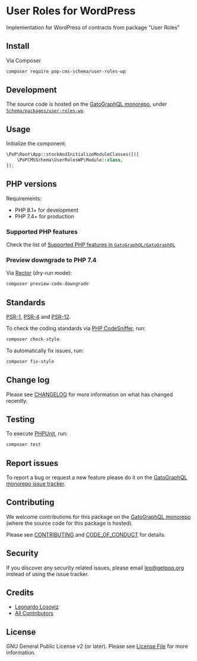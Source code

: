 # User Roles for WordPress

<!--
[![Build Status][ico-travis]][link-travis]
[![Quality Score][ico-code-quality]][link-code-quality]
[![Software License][ico-license]](LICENSE.md)
[![Latest Version on Packagist][ico-version]][link-packagist]
[![Coverage Status][ico-scrutinizer]][link-scrutinizer]
[![Total Downloads][ico-downloads]][link-downloads]
-->

Implementation for WordPress of contracts from package "User Roles"

## Install

Via Composer

``` bash
composer require pop-cms-schema/user-roles-wp
```

## Development

The source code is hosted on the [GatoGraphQL monorepo](https://github.com/GatoGraphQL/GatoGraphQL), under [`Schema/packages/user-roles-wp`](https://github.com/GatoGraphQL/GatoGraphQL/tree/master/layers/Schema/packages/user-roles-wp).

## Usage

Initialize the component:

``` php
\PoP\Root\App::stockAndInitializeModuleClasses([([
    \PoPCMSSchema\UserRolesWP\Module::class,
]);
```

## PHP versions

Requirements:

- PHP 8.1+ for development
- PHP 7.4+ for production

### Supported PHP features

Check the list of [Supported PHP features in `GatoGraphQL/GatoGraphQL`](https://github.com/GatoGraphQL/GatoGraphQL/blob/master/docs/supported-php-features.md)

### Preview downgrade to PHP 7.4

Via [Rector](https://github.com/rectorphp/rector) (dry-run mode):

```bash
composer preview-code-downgrade
```

## Standards

[PSR-1](https://www.php-fig.org/psr/psr-1), [PSR-4](https://www.php-fig.org/psr/psr-4) and [PSR-12](https://www.php-fig.org/psr/psr-12).

To check the coding standards via [PHP CodeSniffer](https://github.com/squizlabs/PHP_CodeSniffer), run:

``` bash
composer check-style
```

To automatically fix issues, run:

``` bash
composer fix-style
```

## Change log

Please see [CHANGELOG](CHANGELOG.md) for more information on what has changed recently.

## Testing

To execute [PHPUnit](https://phpunit.de/), run:

``` bash
composer test
```

## Report issues

To report a bug or request a new feature please do it on the [GatoGraphQL monorepo issue tracker](https://github.com/GatoGraphQL/GatoGraphQL/issues).

## Contributing

We welcome contributions for this package on the [GatoGraphQL monorepo](https://github.com/GatoGraphQL/GatoGraphQL) (where the source code for this package is hosted).

Please see [CONTRIBUTING](CONTRIBUTING.md) and [CODE_OF_CONDUCT](CODE_OF_CONDUCT.md) for details.

## Security

If you discover any security related issues, please email leo@getpop.org instead of using the issue tracker.

## Credits

- [Leonardo Losoviz][link-author]
- [All Contributors][link-contributors]

## License

GNU General Public License v2 (or later). Please see [License File](LICENSE.md) for more information.

[ico-version]: https://img.shields.io/packagist/v/pop-cms-schema/user-roles-wp.svg?style=flat-square
[ico-license]: https://img.shields.io/badge/license-GPLv2-brightgreen.svg?style=flat-square
[ico-travis]: https://img.shields.io/travis/pop-cms-schema/user-roles-wp/master.svg?style=flat-square
[ico-scrutinizer]: https://img.shields.io/scrutinizer/coverage/g/pop-cms-schema/user-roles-wp.svg?style=flat-square
[ico-code-quality]: https://img.shields.io/scrutinizer/g/pop-cms-schema/user-roles-wp.svg?style=flat-square
[ico-downloads]: https://img.shields.io/packagist/dt/pop-cms-schema/user-roles-wp.svg?style=flat-square

[link-packagist]: https://packagist.org/packages/pop-cms-schema/user-roles-wp
[link-travis]: https://travis-ci.org/pop-cms-schema/user-roles-wp
[link-scrutinizer]: https://scrutinizer-ci.com/g/pop-cms-schema/user-roles-wp/code-structure
[link-code-quality]: https://scrutinizer-ci.com/g/pop-cms-schema/user-roles-wp
[link-downloads]: https://packagist.org/packages/pop-cms-schema/user-roles-wp
[link-author]: https://github.com/leoloso
[link-contributors]: ../../../../../../contributors
